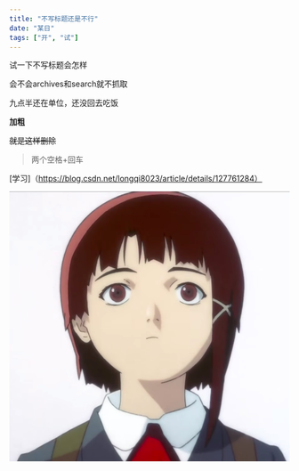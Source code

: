 ```yaml
---
title: "不写标题还是不行" 
date: "某日"
tags: ["开", "试"] 
---
```


试一下不写标题会怎样  

会不会archives和search就不抓取  

九点半还在单位，还没回去吃饭  

**加粗**  

~~就是这样删除~~  

> 两个空格+回车

[学习]（https://blog.csdn.net/longqi8023/article/details/127761284） 

![图片](content/posts/pic/WechatIMG427.png) 

